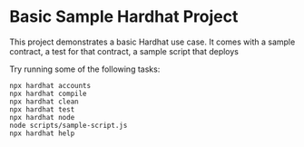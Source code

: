 # Basic Sample Hardhat Project

This project demonstrates a basic Hardhat use case. It comes with a sample contract, a test for that contract, a sample script that deploys

Try running some of the following tasks:

```shell
npx hardhat accounts
npx hardhat compile
npx hardhat clean
npx hardhat test
npx hardhat node
node scripts/sample-script.js
npx hardhat help
```
